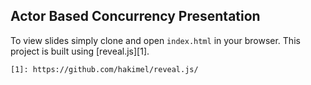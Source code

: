 ## Actor Based Concurrency Presentation

To view slides simply clone and open `index.html` in your browser. This project is built
using [reveal.js][1].



    [1]: https://github.com/hakimel/reveal.js/

